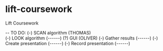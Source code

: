# lift-coursework
Lift Coursework


-- TO DO:
(-) SCAN algorithm      (THOMAS)    
(-) LOOK algorithm      (------)
(?) GUI                 (OLIVER)
(-) Gather results      (------)
(-) Create presentation (------)
(-) Record presentation (------)